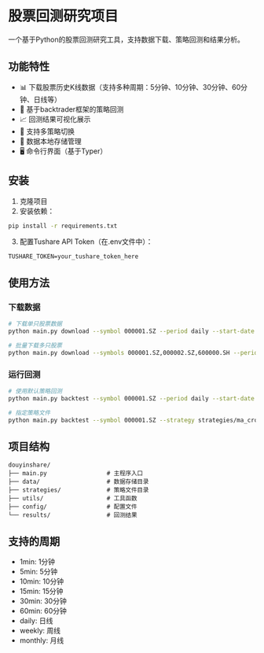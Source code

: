 # 股票回测研究项目

一个基于Python的股票回测研究工具，支持数据下载、策略回测和结果分析。

## 功能特性

- 📊 下载股票历史K线数据（支持多种周期：5分钟、10分钟、30分钟、60分钟、日线等）
- 🔄 基于backtrader框架的策略回测
- 📈 回测结果可视化展示
- 🎯 支持多策略切换
- 💾 数据本地存储管理
- 🖥️ 命令行界面（基于Typer）

## 安装

1. 克隆项目
2. 安装依赖：
```bash
pip install -r requirements.txt
```

3. 配置Tushare API Token（在.env文件中）：
```
TUSHARE_TOKEN=your_tushare_token_here
```

## 使用方法

### 下载数据
```bash
# 下载单只股票数据
python main.py download --symbol 000001.SZ --period daily --start-date 2023-01-01 --end-date 2023-12-31

# 批量下载多只股票
python main.py download --symbols 000001.SZ,000002.SZ,600000.SH --period daily --start-date 2023-01-01 --end-date 2023-12-31
```

### 运行回测
```bash
# 使用默认策略回测
python main.py backtest --symbol 000001.SZ --period daily --start-date 2023-01-01 --end-date 2023-12-31

# 指定策略文件
python main.py backtest --symbol 000001.SZ --strategy strategies/ma_cross_strategy.py
```

## 项目结构

```
douyinshare/
├── main.py                 # 主程序入口
├── data/                   # 数据存储目录
├── strategies/             # 策略文件目录
├── utils/                  # 工具函数
├── config/                 # 配置文件
└── results/                # 回测结果
```

## 支持的周期

- 1min: 1分钟
- 5min: 5分钟
- 10min: 10分钟
- 15min: 15分钟
- 30min: 30分钟
- 60min: 60分钟
- daily: 日线
- weekly: 周线
- monthly: 月线 